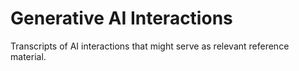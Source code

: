 # Generative AI Interactions

Transcripts of AI interactions that might serve as relevant reference material.